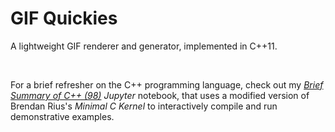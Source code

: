 # GIF Quickies
A lightweight GIF renderer and generator, implemented in C++11.

<br>

For a brief refresher on the C++ programming language, check out my [*Brief Summary of C++ (98)*](brief_summary_of_cpp.ipynb) *Jupyter* notebook, that uses a modified version of Brendan Rius's *Minimal C Kernel* to interactively compile and run demonstrative examples.
